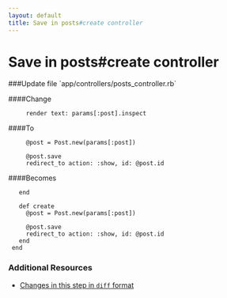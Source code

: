 ```yaml
---
layout: default
title: Save in posts#create controller
---
```


<h1 id="main">Save in posts#create controller</h1>
###Update file `app/controllers/posts_controller.rb`

####Change
```
     render text: params[:post].inspect
```


####To
```
     @post = Post.new(params[:post])
 
     @post.save
     redirect_to action: :show, id: @post.id
```


####Becomes
```
   end
 
   def create
     @post = Post.new(params[:post])
 
     @post.save
     redirect_to action: :show, id: @post.id
   end
 end

```



### Additional Resources

* [Changes in this step in `diff` format](https://github.com/software-academy/rails_getting_started_bdd/commit/9967c91b6c35b45df35b6b768092eb24bed897bc)

